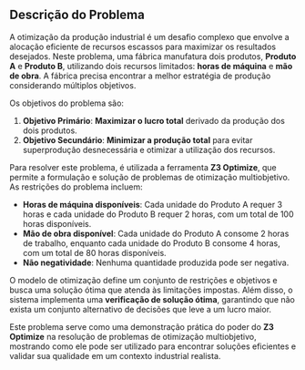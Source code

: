 ## Descrição do Problema

A otimização da produção industrial é um desafio complexo que envolve a alocação eficiente de recursos escassos para maximizar os resultados desejados. Neste problema, uma fábrica manufatura dois produtos, **Produto A** e **Produto B**, utilizando dois recursos limitados: **horas de máquina** e **mão de obra**. A fábrica precisa encontrar a melhor estratégia de produção considerando múltiplos objetivos.

Os objetivos do problema são:
1. **Objetivo Primário**: **Maximizar o lucro total** derivado da produção dos dois produtos.
2. **Objetivo Secundário**: **Minimizar a produção total** para evitar superprodução desnecessária e otimizar a utilização dos recursos.

Para resolver este problema, é utilizada a ferramenta **Z3 Optimize**, que permite a formulação e solução de problemas de otimização multiobjetivo. As restrições do problema incluem:
- **Horas de máquina disponíveis**: Cada unidade do Produto A requer 3 horas e cada unidade do Produto B requer 2 horas, com um total de 100 horas disponíveis.
- **Mão de obra disponível**: Cada unidade do Produto A consome 2 horas de trabalho, enquanto cada unidade do Produto B consome 4 horas, com um total de 80 horas disponíveis.
- **Não negatividade**: Nenhuma quantidade produzida pode ser negativa.

O modelo de otimização define um conjunto de restrições e objetivos e busca uma solução ótima que atenda às limitações impostas. Além disso, o sistema implementa uma **verificação de solução ótima**, garantindo que não exista um conjunto alternativo de decisões que leve a um lucro maior.

Este problema serve como uma demonstração prática do poder do **Z3 Optimize** na resolução de problemas de otimização multiobjetivo, mostrando como ele pode ser utilizado para encontrar soluções eficientes e validar sua qualidade em um contexto industrial realista.